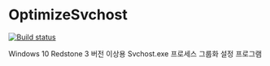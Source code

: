 # OptimizeSvchost

[![Build status](https://ci.appveyor.com/api/projects/status/nxnkuynkqosq62bg/branch/master?svg=true)](https://ci.appveyor.com/project/NEONKID/optimizesvchost/branch/master)

Windows 10 Redstone 3 버전 이상용 Svchost.exe 프로세스 그룹화 설정 프로그램
